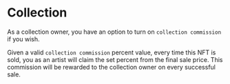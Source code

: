 # Collection

As a collection owner, you have an option to turn on `collection commission` if you wish.

Given a valid `collection commission` percent value, every time this NFT is sold, you as an artist will claim the set percent from the final sale price. This commission will be rewarded to the collection owner on every successful sale.
